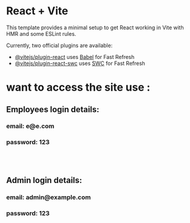 # React + Vite

This template provides a minimal setup to get React working in Vite with HMR and some ESLint rules.

Currently, two official plugins are available:

- [@vitejs/plugin-react](https://github.com/vitejs/vite-plugin-react/blob/main/packages/plugin-react/README.md) uses [Babel](https://babeljs.io/) for Fast Refresh
- [@vitejs/plugin-react-swc](https://github.com/vitejs/vite-plugin-react-swc) uses [SWC](https://swc.rs/) for Fast Refresh

<h1> want to access the site use : </h1>
<h2>Employees login details:</h2>
<h3>email: e@e.com </h3>
<h3>password: 123 </h3>

<br/><br/>

<h2>Admin login details:</h2>
<h3>email: admin@example.com </h3>
<h3>password: 123 </h3>
